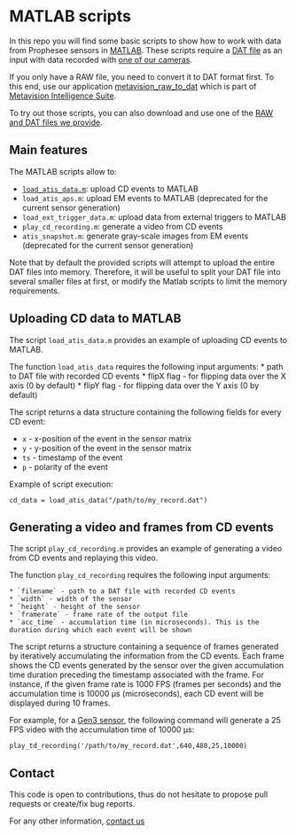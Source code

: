 # MATLAB scripts

In this repo you will find some basic scripts to show how to work with data from Prophesee sensors in [MATLAB](https://www.mathworks.com/products/matlab.html).
These scripts require a [DAT file](https://docs.prophesee.ai/data_formats/file_formats/dat.html) as an input with data recorded with [one of our cameras](https://docs.prophesee.ai/hw/index.html). 

If you only have a RAW file, you need to convert it to DAT format first. To this end, use our application [metavision_raw_to_dat](https://docs.prophesee.ai/metavision_sdk/modules/driver/guides/raw_to_dat.html)
which is part of [Metavision Intelligence Suite](https://www.prophesee.ai/metavision-intelligence/).

To try out those scripts, you can also download and use one of the [RAW and DAT files we provide](https://docs.prophesee.ai/datasets.html).

## Main features

The MATLAB scripts allow to:
  * [`load_atis_data.m`](load_atis_data.m): upload CD events to MATLAB
  * `load_atis_aps.m`: upload EM events to MATLAB (deprecated for the current sensor generation)
  * `load_ext_trigger_data.m`: upload data from external triggers to MATLAB
  * `play_cd_recording.m`: generate a video from CD events
  * `atis_snapshot.m`: generate gray-scale images from EM events (deprecated for the current sensor generation)

Note that by default the provided scripts will attempt to upload the entire DAT files into memory. 
Therefore, it will be useful to split your DAT file into several smaller files at first, or modify the Matlab scripts to limit the memory requirements.


## Uploading CD data to MATLAB


The script `load_atis_data.m` provides an example of uploading CD events to MATLAB.

The function `load_atis_data` requires the following input arguments:
    * path to DAT file with recorded CD events
    * flipX flag - for flipping data over the X axis (0 by default)
    * flipY flag - for flipping data over the Y axis (0 by default)

The script returns a data structure containing the following fields for every CD event:

  * `x` - x-position of the event in the sensor matrix
  * `y` - y-position of the event in the sensor matrix
  * `ts` - timestamp of the event
  * `p` - polarity of the event

Example of script execution:
```
cd_data = load_atis_data("/path/to/my_record.dat")
```

## Generating a video and frames from CD events

The script `play_cd_recording.m` provides an example of generating a video from CD events and replaying this video.

The function `play_cd_recording` requires the following input arguments:

    * `filename` - path to a DAT file with recorded CD events
    * `width` - width of the sensor
    * `height` - height of the sensor
    * `framerate` - frame rate of the output file
    * `acc_time` - accumulation time (in microseconds). This is the duration during which each event will be shown

The script returns a structure containing a sequence of frames generated by iteratively accumulating
the information from the CD events. Each frame shows the CD events generated by the sensor over the given 
accumulation time duration preceding the timestamp associated with the frame. For instance, if the given frame rate 
is 1000 FPS (frames per seconds) and the accumulation time is 10000 µs (microseconds), each CD event will be displayed
during 10 frames.

For example, for a [Gen3 sensor](https://docs.prophesee.ai/hw/sensors/PPS3MVCD.html), the following command will generate a 25 FPS video with the accumulation time of 10000 µs:
```
play_td_recording('/path/to/my_record.dat',640,480,25,10000)
```

## Contact
This code is open to contributions, thus do not hesitate to propose pull requests or create/fix bug reports.

For any other information, [contact us](https://www.prophesee.ai/contact-us/) 

